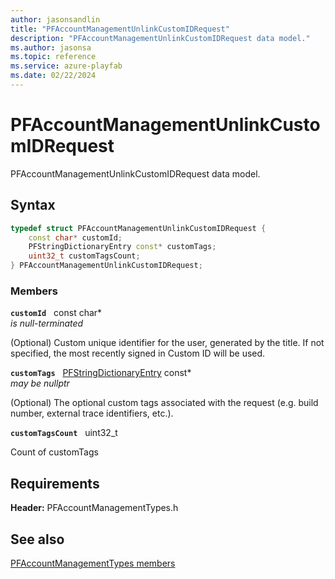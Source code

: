 ```yaml
---
author: jasonsandlin
title: "PFAccountManagementUnlinkCustomIDRequest"
description: "PFAccountManagementUnlinkCustomIDRequest data model."
ms.author: jasonsa
ms.topic: reference
ms.service: azure-playfab
ms.date: 02/22/2024
---
```


# PFAccountManagementUnlinkCustomIDRequest  

PFAccountManagementUnlinkCustomIDRequest data model.  

## Syntax  
  
```cpp
typedef struct PFAccountManagementUnlinkCustomIDRequest {  
    const char* customId;  
    PFStringDictionaryEntry const* customTags;  
    uint32_t customTagsCount;  
} PFAccountManagementUnlinkCustomIDRequest;  
```
  
### Members  
  
**`customId`** &nbsp; const char*  
*is null-terminated*  
  
(Optional) Custom unique identifier for the user, generated by the title. If not specified, the most recently signed in Custom ID will be used.
  
**`customTags`** &nbsp; [PFStringDictionaryEntry](../../pftypes/structs/pfstringdictionaryentry.md) const*  
*may be nullptr*  
  
(Optional) The optional custom tags associated with the request (e.g. build number, external trace identifiers, etc.).
  
**`customTagsCount`** &nbsp; uint32_t  
  
Count of customTags
  
  
## Requirements  
  
**Header:** PFAccountManagementTypes.h
  
## See also  
[PFAccountManagementTypes members](../pfaccountmanagementtypes_members.md)  

  
  
